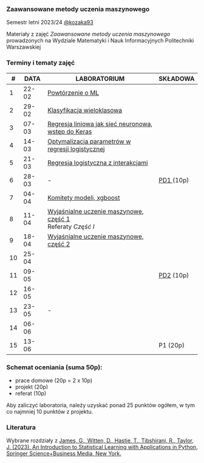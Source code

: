 ### Zaawansowane metody uczenia maszynowego

Semestr letni 2023/24 [@kozaka93](https://github.com/kozaka93) 

Materiały z zajęć _Zaawansowane metody uczenia maszynowego_ prowadzonych na Wydziale Matematyki i Nauk Informacyjnych Politechniki Warszawskiej

### Terminy i tematy zajęć 

<table>
<thead>
  <tr>
    <th>#</th>
    <th>DATA</th>
    <th>LABORATORIUM</th>
    <th>SKŁADOWA</th>
  </tr>
</thead>
<tbody>
  <tr>
    <td>1</td>
    <td>22-02</td>
    <td><a href="https://github.com/kozaka93/2024L-AdvancedML/tree/main/labs/lab01">Powtórzenie o ML</a></td>
    <td></td>
  </tr>
  <tr>
    <td>2</td>
    <td>29-02</td>
    <td><a href="https://github.com/kozaka93/2024L-AdvancedML/tree/main/labs/lab02">Klasyfikacja wieloklasowa</a></td>
    <td></td>
  </tr>
  <tr>
    <td>3</td>
    <td>07-03</td>
    <td><a href="https://github.com/kozaka93/2024L-AdvancedML/tree/main/labs/lab03">Regresja liniowa jak sieć neuronowa, wstęp do Keras</a></td>
    <td></td>
  </tr>
  <tr>
    <td>4</td>
    <td>14-03</td>
    <td><a href="https://github.com/kozaka93/2024L-AdvancedML/tree/main/labs/lab04">Optymalizacja parametrów w regresji logistycznej</a></td>
    <td></td>
  </tr>
  <tr>
    <td>5</td>
    <td>21-03</td>
    <td><a href="https://github.com/kozaka93/2024L-AdvancedML/tree/main/labs/lab05"> Regresja logistyczna z interakcjami</a></td>
    <td></td>
  </tr>
  <tr>
    <td>6</td>
    <td>28-03</td>
    <td>-</td>
    <td><a href="https://github.com/kozaka93/2024L-AdvancedML/blob/main/homeworks/hw1/ZMUM_PD1.pdf">PD1 </a>(10p)</td>
  </tr>
  <tr>
    <td>7</td>
    <td>04-04</td>
    <td><a href="https://github.com/kozaka93/2024L-AdvancedML/tree/main/labs/lab07">Komitety modeli, xgboost</a></td>
    <td></td>
  </tr>
  <tr>
    <td>8</td>
    <td>11-04</td>
    <td><a href="https://github.com/kozaka93/2024L-AdvancedML/tree/main/labs/lab08">Wyjaśnialne uczenie maszynowe, część 1 </a><br> Referaty <i>Część I</i></td>
    <td></td>
  </tr>
  <tr>
    <td>9</td>
    <td>18-04</td>
    <td><a href="https://github.com/kozaka93/2024L-AdvancedML/tree/main/labs/lab08">Wyjaśnialne uczenie maszynowe, część 2</a></td>
    <td></td>
  </tr>
  <tr>
    <td>10</td>
    <td>25-04</td>
    <td> </td>
    <td></td>
  </tr>
  <tr>
    <td>11</td>
    <td>09-05</td>
    <td></td>
    <td><a href="https://github.com/kozaka93/2024L-AdvancedML/tree/main/homeworks/hw2">PD2</a> (10p)</td>
  </tr>
  <tr>
    <td>12</td>
    <td>16-05</td>
    <td></td>
    <td></td>
  </tr>
  <tr>
    <td>13</td>
    <td>23-05</td>
    <td>-</td>
    <td></td>
  </tr>
  <tr>
    <td>14</td>
    <td>06-06</td>
    <td></td>
    <td></td>
  </tr>
  <tr>
    <td>15</td>
    <td>13-06</td>
    <td></td>
    <td>P1 (20p)</td>
  </tr>
</tbody>
</table>

### Schemat oceniania (suma 50p):
- prace domowe (20p = 2 x 10p)
- projekt (20p)
- referat (10p)

Aby zaliczyć laboratoria, należy uzyskać ponad 25 punktów ogółem, w tym co najmniej 10 punktów z projektu.

### Literatura

Wybrane rozdziały z [James, G., Witten, D., Hastie, T., Tibshirani, R., Taylor, J. (2023). An Introduction to Statistical Learning with Applications in Python, Springer Science+Business Media, New York.](https://www.statlearning.com/)




